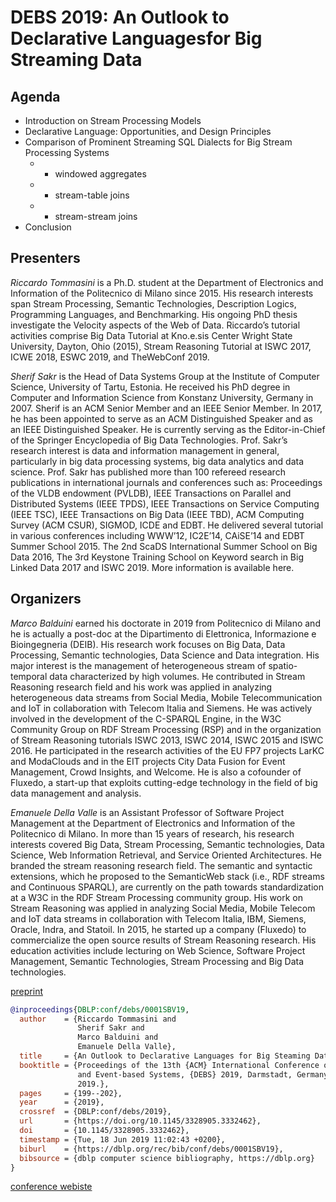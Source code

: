 # DEBS 2019: An Outlook to Declarative Languagesfor Big Streaming Data

## Agenda

- Introduction on Stream Processing Models
- Declarative Language: Opportunities, and Design Principles
- Comparison of Prominent Streaming SQL Dialects for Big Stream Processing Systems
  - - windowed aggregates
  - - stream-table joins
  - - stream-stream joins
- Conclusion

## Presenters

*Riccardo Tommasini* is a Ph.D. student at the Department of Electronics and Information of the Politecnico di Milano since 2015. His research interests span Stream Processing, Semantic Technologies, Description Logics, Programming Languages, and Benchmarking. His ongoing PhD thesis investigate the Velocity aspects of the Web of Data. Riccardo’s tutorial activities comprise Big Data Tutorial at Kno.e.sis Center Wright State University, Dayton, Ohio (2015), Stream Reasoning Tutorial at ISWC 2017, ICWE 2018, ESWC 2019, and TheWebConf 2019.

*Sherif Sakr* is the Head of Data Systems Group at the Institute of Computer Science, University of Tartu, Estonia. He received his PhD degree in Computer and Information Science from Konstanz University, Germany in 2007. Sherif is an ACM Senior Member and an IEEE Senior Member. In 2017, he has been appointed to serve as an ACM Distinguished Speaker and as an IEEE Distinguished Speaker. He is currently serving as the Editor-in-Chief of the Springer Encyclopedia of Big Data Technologies. Prof. Sakr’s research interest is data and information management in general, particularly in big data processing systems, big data analytics and data science. Prof. Sakr has published more than 100 refereed research publications in international journals and conferences such as: Proceedings of the VLDB endowment (PVLDB), IEEE Transactions on Parallel and Distributed Systems (IEEE TPDS), IEEE Transactions on Service Computing (IEEE TSC), IEEE Transactions on Big Data (IEEE TBD), ACM Computing Survey (ACM CSUR), SIGMOD, ICDE and EDBT. He delivered several tutorial in various conferences including WWW’12, IC2E’14, CAiSE’14 and EDBT Summer School 2015. The 2nd ScaDS International Summer School on Big Data 2016, The 3rd Keystone Training School on Keyword search in Big Linked Data 2017 and ISWC 2019. More information is available here.

## Organizers

*Marco Balduini* earned his doctorate in 2019 from Politecnico di Milano and he is actually a post-doc at the Dipartimento di Elettronica, Informazione e Bioingegneria (DEIB). His research work focuses on Big Data, Data Processing, Semantic technologies, Data Science and Data integration. His major interest is the management of heterogeneous stream of spatio-temporal data characterized by high volumes. He contributed in Stream Reasoning research field and his work was applied in analyzing heterogeneous data streams from Social Media, Mobile Telecommunication and IoT in collaboration with Telecom Italia and Siemens. He was actively involved in the development of the C-SPARQL Engine, in the W3C Community Group on RDF Stream Processing (RSP) and in the organization of Stream Reasoning tutorials ISWC 2013, ISWC 2014, ISWC 2015 and ISWC 2016. He participated in the research activities of the EU FP7 projects LarKC and ModaClouds and in the EIT projects City Data Fusion for Event Management, Crowd Insights, and Welcome. He is also a cofounder of Fluxedo, a start-up that exploits cutting-edge technology in the field of big data management and analysis.

*Emanuele Della Valle* is an Assistant Professor of Software Project Management at the Department of Electronics and Information of the Politecnico di Milano. In more than 15 years of research, his research interests covered Big Data, Stream Processing, Semantic technologies, Data Science, Web Information Retrieval, and Service Oriented Architectures. He branded the stream reasoning research field. The semantic and syntactic extensions, which he proposed to the SemanticWeb stack (i.e., RDF streams and Continuous SPARQL), are currently on the path towards standardization at a W3C in the RDF Stream Processing community group. His work on Stream Reasoning was applied in analyzing Social Media, Mobile Telecom and IoT data streams in collaboration with Telecom Italia, IBM, Siemens, Oracle, Indra, and Statoil. In 2015, he started up a company (Fluxedo) to commercialize the open source results of Stream Reasoning research. His education activities include lecturing on Web Science, Software Project Management, Semantic Technologies, Stream Processing and Big Data technologies.

[preprint](./assets/preprints/debs19.pdf)

```bibtex
@inproceedings{DBLP:conf/debs/0001SBV19,
  author    = {Riccardo Tommasini and
               Sherif Sakr and
               Marco Balduini and
               Emanuele Della Valle},
  title     = {An Outlook to Declarative Languages for Big Steaming Data},
  booktitle = {Proceedings of the 13th {ACM} International Conference on Distributed
               and Event-based Systems, {DEBS} 2019, Darmstadt, Germany, June 24-28,
               2019.},
  pages     = {199--202},
  year      = {2019},
  crossref  = {DBLP:conf/debs/2019},
  url       = {https://doi.org/10.1145/3328905.3332462},
  doi       = {10.1145/3328905.3332462},
  timestamp = {Tue, 18 Jun 2019 11:02:43 +0200},
  biburl    = {https://dblp.org/rec/bib/conf/debs/0001SBV19},
  bibsource = {dblp computer science bibliography, https://dblp.org}
}
```

[conference webiste](http://debs2019.org/Program/Tutorials.html#Riccardo_Tommasini)
